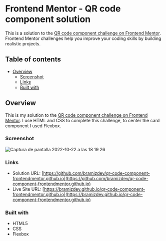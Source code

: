 # Frontend Mentor - QR code component solution

This is a solution to the [QR code component challenge on Frontend Mentor](https://www.frontendmentor.io/challenges/qr-code-component-iux_sIO_H). Frontend Mentor challenges help you improve your coding skills by building realistic projects. 

## Table of contents

- [Overview](#overview)
  - [Screenshot](#screenshot)
  - [Links](#links)
  - [Built with](#built-with)
  
## Overview

This is my solution to the [QR code component challenge on Frontend Mentor](https://www.frontendmentor.io/challenges/qr-code-component-iux_sIO_H). I use HTML and CSS to complete this challenge, to center the card component I used Flexbox.

### Screenshot

![Captura de pantalla 2022-10-22 a las 18 19 26](https://user-images.githubusercontent.com/112894363/197367218-c60bbd73-ced5-4809-80a7-2493a626f02b.png)
### Links

- Solution URL: [https://github.com/bramizdev/qr-code-component-frontendmentor.github.io](https://github.com/bramizdev/qr-code-component-frontendmentor.github.io)
- Live Site URL: [https://bramizdev.github.io/qr-code-component-frontendmentor.github.io](https://bramizdev.github.io/qr-code-component-frontendmentor.github.io)

### Built with

- HTML5
- CSS
- Flexbox

